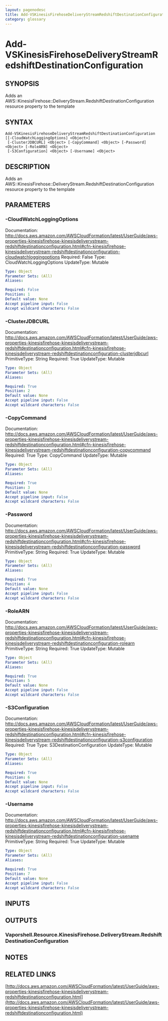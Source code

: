 ```yaml
---
layout: pagenodesc
title: Add-VSKinesisFirehoseDeliveryStreamRedshiftDestinationConfiguration
category: glossary
---
```


# Add-VSKinesisFirehoseDeliveryStreamRedshiftDestinationConfiguration

## SYNOPSIS
Adds an AWS::KinesisFirehose::DeliveryStream.RedshiftDestinationConfiguration resource property to the template

## SYNTAX

```
Add-VSKinesisFirehoseDeliveryStreamRedshiftDestinationConfiguration [[-CloudWatchLoggingOptions] <Object>]
 [-ClusterJDBCURL] <Object> [-CopyCommand] <Object> [-Password] <Object> [-RoleARN] <Object>
 [-S3Configuration] <Object> [-Username] <Object>
```

## DESCRIPTION
Adds an AWS::KinesisFirehose::DeliveryStream.RedshiftDestinationConfiguration resource property to the template

## PARAMETERS

### -CloudWatchLoggingOptions
Documentation: http://docs.aws.amazon.com/AWSCloudFormation/latest/UserGuide/aws-properties-kinesisfirehose-kinesisdeliverystream-redshiftdestinationconfiguration.html#cfn-kinesisfirehose-kinesisdeliverystream-redshiftdestinationconfiguration-cloudwatchloggingoptions
Required: False
Type: CloudWatchLoggingOptions
UpdateType: Mutable

```yaml
Type: Object
Parameter Sets: (All)
Aliases: 

Required: False
Position: 1
Default value: None
Accept pipeline input: False
Accept wildcard characters: False
```

### -ClusterJDBCURL
Documentation: http://docs.aws.amazon.com/AWSCloudFormation/latest/UserGuide/aws-properties-kinesisfirehose-kinesisdeliverystream-redshiftdestinationconfiguration.html#cfn-kinesisfirehose-kinesisdeliverystream-redshiftdestinationconfiguration-clusterjdbcurl
PrimitiveType: String
Required: True
UpdateType: Mutable

```yaml
Type: Object
Parameter Sets: (All)
Aliases: 

Required: True
Position: 2
Default value: None
Accept pipeline input: False
Accept wildcard characters: False
```

### -CopyCommand
Documentation: http://docs.aws.amazon.com/AWSCloudFormation/latest/UserGuide/aws-properties-kinesisfirehose-kinesisdeliverystream-redshiftdestinationconfiguration.html#cfn-kinesisfirehose-kinesisdeliverystream-redshiftdestinationconfiguration-copycommand
Required: True
Type: CopyCommand
UpdateType: Mutable

```yaml
Type: Object
Parameter Sets: (All)
Aliases: 

Required: True
Position: 3
Default value: None
Accept pipeline input: False
Accept wildcard characters: False
```

### -Password
Documentation: http://docs.aws.amazon.com/AWSCloudFormation/latest/UserGuide/aws-properties-kinesisfirehose-kinesisdeliverystream-redshiftdestinationconfiguration.html#cfn-kinesisfirehose-kinesisdeliverystream-redshiftdestinationconfiguration-password
PrimitiveType: String
Required: True
UpdateType: Mutable

```yaml
Type: Object
Parameter Sets: (All)
Aliases: 

Required: True
Position: 4
Default value: None
Accept pipeline input: False
Accept wildcard characters: False
```

### -RoleARN
Documentation: http://docs.aws.amazon.com/AWSCloudFormation/latest/UserGuide/aws-properties-kinesisfirehose-kinesisdeliverystream-redshiftdestinationconfiguration.html#cfn-kinesisfirehose-kinesisdeliverystream-redshiftdestinationconfiguration-rolearn
PrimitiveType: String
Required: True
UpdateType: Mutable

```yaml
Type: Object
Parameter Sets: (All)
Aliases: 

Required: True
Position: 5
Default value: None
Accept pipeline input: False
Accept wildcard characters: False
```

### -S3Configuration
Documentation: http://docs.aws.amazon.com/AWSCloudFormation/latest/UserGuide/aws-properties-kinesisfirehose-kinesisdeliverystream-redshiftdestinationconfiguration.html#cfn-kinesisfirehose-kinesisdeliverystream-redshiftdestinationconfiguration-s3configuration
Required: True
Type: S3DestinationConfiguration
UpdateType: Mutable

```yaml
Type: Object
Parameter Sets: (All)
Aliases: 

Required: True
Position: 6
Default value: None
Accept pipeline input: False
Accept wildcard characters: False
```

### -Username
Documentation: http://docs.aws.amazon.com/AWSCloudFormation/latest/UserGuide/aws-properties-kinesisfirehose-kinesisdeliverystream-redshiftdestinationconfiguration.html#cfn-kinesisfirehose-kinesisdeliverystream-redshiftdestinationconfiguration-usename
PrimitiveType: String
Required: True
UpdateType: Mutable

```yaml
Type: Object
Parameter Sets: (All)
Aliases: 

Required: True
Position: 7
Default value: None
Accept pipeline input: False
Accept wildcard characters: False
```

## INPUTS

## OUTPUTS

### Vaporshell.Resource.KinesisFirehose.DeliveryStream.RedshiftDestinationConfiguration

## NOTES

## RELATED LINKS

[http://docs.aws.amazon.com/AWSCloudFormation/latest/UserGuide/aws-properties-kinesisfirehose-kinesisdeliverystream-redshiftdestinationconfiguration.html](http://docs.aws.amazon.com/AWSCloudFormation/latest/UserGuide/aws-properties-kinesisfirehose-kinesisdeliverystream-redshiftdestinationconfiguration.html)

